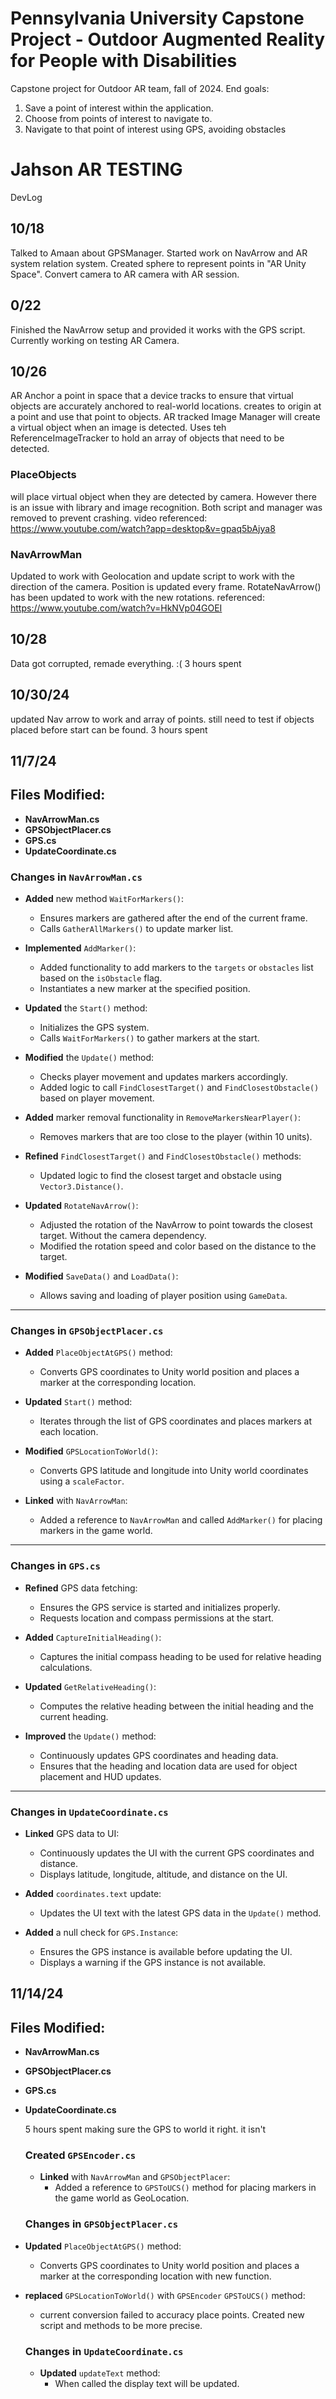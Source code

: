 # Pennsylvania University Capstone Project - Outdoor Augmented Reality for People with Disabilities

Capstone project for Outdoor AR team, fall of 2024.
End goals:
1. Save a point of interest within the application.
2. Choose from points of interest to navigate to.
3. Navigate to that point of interest using GPS, avoiding obstacles

# Jahson AR TESTING

DevLog
## 10/18
Talked to Amaan about GPSManager. Started work on NavArrow and AR system relation system. Created sphere to represent points in "AR Unity Space". Convert camera to AR camera with AR session.

## 0/22
Finished the NavArrow setup and provided it works with the GPS script. Currently working on testing AR Camera.

## 10/26
AR Anchor a point in space that a device tracks to ensure that virtual objects are accurately anchored to real-world locations. creates to origin at a point and use that point to objects. AR tracked Image Manager will create a virtual object when an image is detected. Uses teh ReferenceImageTracker to hold an array of objects that need to be detected.

### PlaceObjects
will place virtual object when they are detected by camera. However there is an issue with library and image recognition. Both script and manager was removed to prevent crashing. video referenced: https://www.youtube.com/watch?app=desktop&v=gpaq5bAjya8

### NavArrowMan
Updated to work with Geolocation and update script to work with the direction of the camera. Position is updated every frame. RotateNavArrow() has been updated to work with the new rotations.
referenced: https://www.youtube.com/watch?v=HkNVp04GOEI

## 10/28
Data got corrupted, remade everything. :( 
    3 hours spent
## 10/30/24
updated Nav arrow to work and array of points. still need to test if objects placed before start can be found.
    3 hours spent

## 11/7/24
## Files Modified:
- **NavArrowMan.cs**
- **GPSObjectPlacer.cs**
- **GPS.cs**
- **UpdateCoordinate.cs**

### Changes in `NavArrowMan.cs`
- **Added** new method `WaitForMarkers()`:
  - Ensures markers are gathered after the end of the current frame.
  - Calls `GatherAllMarkers()` to update marker list.
  
- **Implemented** `AddMarker()`:
  - Added functionality to add markers to the `targets` or `obstacles` list based on the `isObstacle` flag.
  - Instantiates a new marker at the specified position.

- **Updated** the `Start()` method:
  - Initializes the GPS system.
  - Calls `WaitForMarkers()` to gather markers at the start.

- **Modified** the `Update()` method:
  - Checks player movement and updates markers accordingly.
  - Added logic to call `FindClosestTarget()` and `FindClosestObstacle()` based on player movement.

- **Added** marker removal functionality in `RemoveMarkersNearPlayer()`:
  - Removes markers that are too close to the player (within 10 units).

- **Refined** `FindClosestTarget()` and `FindClosestObstacle()` methods:
  - Updated logic to find the closest target and obstacle using `Vector3.Distance()`.

- **Updated** `RotateNavArrow()`:
  - Adjusted the rotation of the NavArrow to point towards the closest target. Without the camera dependency. 
  - Modified the rotation speed and color based on the distance to the target.

- **Modified** `SaveData()` and `LoadData()`:
  - Allows saving and loading of player position using `GameData`.

---

### Changes in `GPSObjectPlacer.cs`
- **Added** `PlaceObjectAtGPS()` method:
  - Converts GPS coordinates to Unity world position and places a marker at the corresponding location.

- **Updated** `Start()` method:
  - Iterates through the list of GPS coordinates and places markers at each location.

- **Modified** `GPSLocationToWorld()`:
  - Converts GPS latitude and longitude into Unity world coordinates using a `scaleFactor`.

- **Linked** with `NavArrowMan`:
  - Added a reference to `NavArrowMan` and called `AddMarker()` for placing markers in the game world.

---

### Changes in `GPS.cs`
- **Refined** GPS data fetching:
  - Ensures the GPS service is started and initializes properly.
  - Requests location and compass permissions at the start.

- **Added** `CaptureInitialHeading()`:
  - Captures the initial compass heading to be used for relative heading calculations.

- **Updated** `GetRelativeHeading()`:
  - Computes the relative heading between the initial heading and the current heading.

- **Improved** the `Update()` method:
  - Continuously updates GPS coordinates and heading data.
  - Ensures that the heading and location data are used for object placement and HUD updates.

---

### Changes in `UpdateCoordinate.cs`
- **Linked** GPS data to UI:
  - Continuously updates the UI with the current GPS coordinates and distance.
  - Displays latitude, longitude, altitude, and distance on the UI.
  
- **Added** `coordinates.text` update:
  - Updates the UI text with the latest GPS data in the `Update()` method.

- **Added** a null check for `GPS.Instance`:
  - Ensures the GPS instance is available before updating the UI.
  - Displays a warning if the GPS instance is not available.

## 11/14/24
## Files Modified:
- **NavArrowMan.cs**
- **GPSObjectPlacer.cs**
- **GPS.cs**
- **UpdateCoordinate.cs**  

  5 hours spent making sure the GPS to world it right. it isn't

  ### Created `GPSEncoder.cs`
  - **Linked** with `NavArrowMan` and `GPSObjectPlacer`:
    - Added a reference to `GPSToUCS()` method for placing markers in the game world as GeoLocation.

  ### Changes in `GPSObjectPlacer.cs`
- **Updated** `PlaceObjectAtGPS()` method:
  - Converts GPS coordinates to Unity world position and places a marker at the corresponding location with new function.

- **replaced** `GPSLocationToWorld()` with `GPSEncoder` `GPSToUCS()` method:
  - current conversion failed to accuracy place points. Created new script and methods to be more precise. 

  ### Changes in `UpdateCoordinate.cs`
  - **Updated** `updateText` method:
    - When called the display text will be updated.

